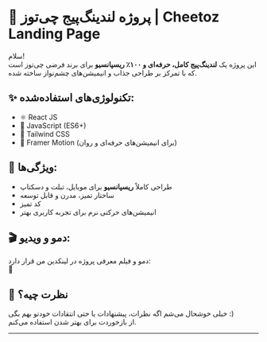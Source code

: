 # 🎯 پروژه لندینگ‌پیج چی‌توز | Cheetoz Landing Page

سلام!  
این پروژه یک **لندینگ‌پیج کامل، حرفه‌ای و ۱۰۰٪ ریسپانسیو** برای برند فرضی چی‌توز است که با تمرکز بر طراحی جذاب و انیمیشن‌های چشم‌نواز ساخته شده.

## ✨ تکنولوژی‌های استفاده‌شده:
- ⚛️ React JS
- 🎯 JavaScript (ES6+)
- 🎨 Tailwind CSS
- 🎥 Framer Motion (برای انیمیشن‌های حرفه‌ای و روان)

## 📱 ویژگی‌ها:
- طراحی کاملاً **ریسپانسیو** برای موبایل، تبلت و دسکتاپ  
- ساختار تمیز، مدرن و قابل توسعه  
- کد تمیز 
- انیمیشن‌های حرکتی نرم برای تجربه کاربری بهتر  

## 🎬 دمو و ویدیو:
دمو و فیلم معرفی پروژه در لینکدین من قرار دارد:  
🔗 

## 💬 نظرت چیه؟
خیلی خوشحال می‌شم اگه نظرات، پیشنهادات یا حتی انتقادات خودتو بهم بگی :)  
از بازخوردت برای بهتر شدن استفاده می‌کنم.

---

